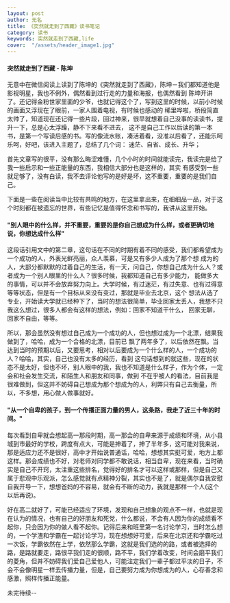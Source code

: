 ```yaml
---
layout: post
author: 无名
title: 《突然就走到了西藏》读书笔记
category: 读书
keywords: 突然就走到了西藏,life
cover:  "/assets/header_image1.jpg"
---
```


<h4>突然就走到了西藏 - 陈坤</h4>

无意中在微信阅读上读到了陈坤的《突然就走到了西藏》，陈坤－我们都知道他是影视明星，我也不例外，偶然看到过行走的力量和海报，也偶然看到
陈坤开讲了。还记得金粉世家里面的少爷，也就记得这个了，写到这里的时候，以前小时候的画面又浮现在了眼前，一家人围着电视，有时候也感动的
稀里哗啦，桥段简直太帅了，知道现在还记得一些片段，回过神来，很早就想着自己没事的读读书，提升一下，总是心太浮躁，静不下来看不进去，
这不是自己工作以后读的第一本书，是第一个写读后感的书。写的像流水账，凑活着看，没准以后看了，还能乐呵乐呵，好吧，该进入主题了，总结了几个词：
迷茫、自省、成长、升华；

首先文章写的很平，没有那么晦涩难懂，几个小时的时间就能读完，我读完是给了我一些启示和一些正能量的东西，我相信大部分也是这样的，其实
有感受到一些就足够了，没有白读，我不去评论他写的是好是坏，这不重要，重要的是我们自己。

下面是一些在阅读当中比较有共鸣的地方，在这里拿出来，在细细品一品，对于这个时刻都在被遗忘的世界，有些记忆是值得怀念和书写的，我讲从这里开始。

<h4>"别人眼中的什么样，并不重要，重要的是你自己想成为什么样，或者更确切地说，你想达成什么样"</h4>

这段话引用文中的第二章，这句话在不同的时期有着不同的感受，我们都希望成为一个成功的人，外表光鲜亮丽，众人羡慕，可是又有多少人成为了那个想
成为的人，大部分都默默的过着自己的生活，有一天，问自己，你想自己成为什么人？或者成为一个别人眼里的什么人？很多时候，我都知道自己有多少能力，
能做多大的事情，可以并不会放弃努力向上。大学时候，有过迷茫，有过失意、也有过得意等等状态，但是有一个目标从来没有变过，那就是毕业去北京，这个
想法从选了专业，开始读大学就已经种下了，当时的想法很简单，毕业回家太丢人，我想不只我这么想过，很多人都会有这样的想法，例如：回家不知道干什么，
回家无聊，回家不自由，等等。

所以，那会虽然没有想过自己成为一个成功的人，但也想过成为一个北漂，结果我做到了，哈哈，成为一个合格的北漂，目前已
飘了两年多了，以后依然在飘。当达到当时的预期以后，又要思考，相对以后要成为一个什么样的人，一个成功的人？哈哈，其实，自己也没有太多的经历，看到
这句话想到的就这些，现在的状态不是太好，但也不坏，别人眼中的我，我也不知道是什么样子，作为个体，一定会和社会发生交流，和陌生人和朋友和同事，做到
不在乎被人的看法，目前我是很难做到，但这并不妨碍自己想成为那个想成为的人，利弊只有自己去衡量，所以，不多想，用心做人做事就好。

<h4> "从一个自卑的孩子，到一个传播正面力量的男人，这条路，我走了近三十年的时间。"</h4>

每次看到自卑就会想起高一那段时期，高一那会的自卑来源于成绩和环境，从小县城到市最好的学校，跨度有点大，可能是抻着了，抻了半年多，这可能对我来说，那是适应力还不是很好，高中才开始说普通话，哈哈，想想其实挺可爱，地方上都这样。那会成绩也不好，对老师对同学都不敢说话，相当自卑，现在来看，当时确实是自己不开窍，太注重这些排名，觉得好的排名才可以这样或那样，但是自己又属于悲观中乐观派，怎么感觉就有点精神分裂，其实也不是了，就是偶尔自我安慰自我开导一下，想想爸妈的不容易，就会有不断的动力，我就是那样一个人(这个以后再说)。

好在高二就好了，可能已经适应了环境，发现和自己想象的观点不一样，也就是现在认为的情况，也有自己的好朋友和死党，什么都说，不会有人因为你的成绩看不起你，只会因为你的做人看不起你。记得后来和班里第一名讨论学习，当时怎么想的，一个学渣和学霸在一起讨论学习，现在想想好可爱，后来在北京还和学霸吃过一次饭，学霸依然在上学，依然那么学霸，这就是我们选的的路，或者被选择的路，是路就要走，路很平我们走的很顺，路不平，我们学着改变，时间会磨平我们的菱角，但并不妨碍我们爱自己爱他人，可能注定我们一辈子都过平淡的日子，不会不会像明星一样去传播力量，但是，自己要努力成为你想成为的人，心存善念和感激，照样传播正能量。

未完待续--



